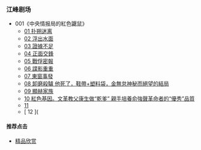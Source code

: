 

### 江峰剧场
- 001《中央情报局的紅色鼴鼠》
  - [ 01 扑朔迷离 ](https://youtu.be/WGYvPtTj9-Q)
  - [ 02 浮出水面 ](https://youtu.be/Vs2Ms6hExQA)
  - [ 03 證據不足 ](https://youtu.be/cYiBbkNcOEE)
  - [ 04 正面交鋒 ](https://youtu.be/8f3oTgjb500)
  - [ 05 戰俘密報 ](https://youtu.be/Go_Hkl9f310)
  - [ 06 諜影重重 ](https://youtu.be/41Obj3lS_jE)
  - [ 07 東窗事發 ](https://youtu.be/dLY_xAr27eU)
  - [ 08 卸磨殺驢 他死了，鞋帶+塑料袋，金無怠神秘而絕望的結局](https://youtu.be/vfk9cjjXNAU)
  - [ 09 顯赫家族](https://youtu.be/qeQyMW7Q4VU)
  - [ 10 紅色基因。文革教父康生做“乾爹” 親手培養俞強聲革命者的“優秀”品質](https://youtu.be/Si41TYaC0cg)
  - [ 11       ](https://youtu.be/WudFf-YLUWs)
  - [ 12 ](
  

#### 推荐点击
- [精品欣赏](https://summer200.github.io/content/main)
 
